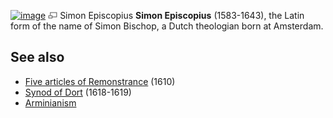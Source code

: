 [![image](images/thumb/9/9f/Episcopius.jpg/160px-Episcopius.jpg)](http://www.theopedia.com/File:Episcopius.jpg)
[![image](data:image/png;base64,iVBORw0KGgoAAAANSUhEUgAAAA8AAAALCAAAAACFLIiAAAAAAnRSTlMA/1uRIrUAAABPSURBVAjXY/j///+5vXDwjAHIr26ZAgXZe8H8a/+hoIcw/9nevdVL9+79DuPvzQYZFPUezu8BMZLXgkExnD8HAu6hqv//n+HZVjD4DuUDAKlChD3fj6aPAAAAAElFTkSuQmCC)](http://www.theopedia.com/File:Episcopius.jpg "Enlarge")
Simon Episcopius
**Simon Episcopius** (1583-1643), the Latin form of the name of
Simon Bischop, a Dutch theologian born at Amsterdam.


## See also

-   [Five articles of Remonstrance](Five_articles_of_Remonstrance "Five articles of Remonstrance")
    (1610)
-   [Synod of Dort](Synod_of_Dort "Synod of Dort") (1618-1619)
-   [Arminianism](Arminianism "Arminianism")




